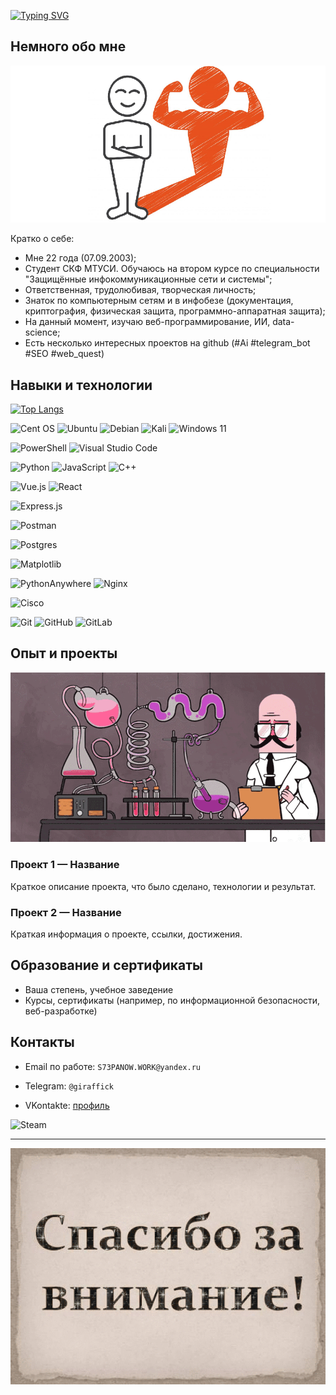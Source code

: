 [![Typing SVG](https://readme-typing-svg.herokuapp.com?color=%2336BCF7&lines=Привет,+_+я+_+Степанов+_+Роман+...|)](https://git.io/typing-svg)

## Немного обо мне
![Me](images/aboutME.png)

Кратко о себе:
- Мне 22 года (07.09.2003);
- Студент СКФ МТУСИ. Обучаюсь на втором курсе по специальности "Защищённые инфокоммуникационные сети и системы";
- Ответственная, трудолюбивая, творческая личность;
- Знаток по компьютерным сетям и в инфобезе (документация, криптография, физическая защита, программно-аппаратная защита);
- На данный момент, изучаю веб-программирование, ИИ, data-science;
- Есть несколько интересных проектов на github (#Ai #telegram_bot #SEO #web_quest)

## Навыки и технологии

[![Top Langs](https://github-readme-stats.vercel.app/api/top-langs/?username=Cricko7&layout=compact)](https://github.com/Cricko7/github-readme-stats)

![Cent OS](https://img.shields.io/badge/cent%20os-002260?style=for-the-badge&logo=centos&logoColor=F0F0F0)
![Ubuntu](https://img.shields.io/badge/Ubuntu-E95420?style=for-the-badge&logo=ubuntu&logoColor=white)
![Debian](https://img.shields.io/badge/Debian-D70A53?style=for-the-badge&logo=debian&logoColor=white)
![Kali](https://img.shields.io/badge/Kali-268BEE?style=for-the-badge&logo=kalilinux&logoColor=white)
![Windows 11](https://img.shields.io/badge/Windows%2011-%230079d5.svg?style=for-the-badge&logo=Windows%2011&logoColor=white)

![PowerShell](https://img.shields.io/badge/PowerShell-%235391FE.svg?style=for-the-badge&logo=powershell&logoColor=white)
![Visual Studio Code](https://img.shields.io/badge/Visual%20Studio%20Code-0078d7.svg?style=for-the-badge&logo=visual-studio-code&logoColor=white)

![Python](https://img.shields.io/badge/python-3670A0?style=for-the-badge&logo=python&logoColor=ffdd54)
![JavaScript](https://img.shields.io/badge/javascript-%23323330.svg?style=for-the-badge&logo=javascript&logoColor=%23F7DF1E)
![C++](https://img.shields.io/badge/c++-%2300599C.svg?style=for-the-badge&logo=c%2B%2B&logoColor=white)

![Vue.js](https://img.shields.io/badge/vuejs-%2335495e.svg?style=for-the-badge&logo=vuedotjs&logoColor=%234FC08D)
![React](https://img.shields.io/badge/react-%2320232a.svg?style=for-the-badge&logo=react&logoColor=%2361DAFB)

![Express.js](https://img.shields.io/badge/express.js-%23404d59.svg?style=for-the-badge&logo=express&logoColor=%2361DAFB)

![Postman](https://img.shields.io/badge/Postman-FF6C37?style=for-the-badge&logo=postman&logoColor=white)

![Postgres](https://img.shields.io/badge/postgres-%23316192.svg?style=for-the-badge&logo=postgresql&logoColor=white)

![Matplotlib](https://img.shields.io/badge/Matplotlib-%23ffffff.svg?style=for-the-badge&logo=Matplotlib&logoColor=black)

![PythonAnywhere](https://img.shields.io/badge/pythonanywhere-%232F9FD7.svg?style=for-the-badge&logo=pythonanywhere&logoColor=151515)
![Nginx](https://img.shields.io/badge/nginx-%23009639.svg?style=for-the-badge&logo=nginx&logoColor=white)

![Cisco](https://img.shields.io/badge/cisco-%23049fd9.svg?style=for-the-badge&logo=cisco&logoColor=black)

![Git](https://img.shields.io/badge/git-%23F05033.svg?style=for-the-badge&logo=git&logoColor=white)
![GitHub](https://img.shields.io/badge/github-%23121011.svg?style=for-the-badge&logo=github&logoColor=white)
![GitLab](https://img.shields.io/badge/gitlab-%23181717.svg?style=for-the-badge&logo=gitlab&logoColor=white)


## Опыт и проекты
![opit](gif/experrr.gif)

### Проект 1 — Название
Краткое описание проекта, что было сделано, технологии и результат.

### Проект 2 — Название
Краткая информация о проекте, ссылки, достижения.

## Образование и сертификаты
- Ваша степень, учебное заведение
- Курсы, сертификаты (например, по информационной безопасности, веб-разработке)

## Контакты
- Email по работе: `S73PANOW.WORK@yandex.ru`

- Telegram: `@giraffick`

- VKontakte: [профиль](https://vk.com/crickette)

![Steam](https://img.shields.io/badge/steam-%23000000.svg?style=for-the-badge&logo=steam&logoColor=white)

---


![gd](gif/goodb.gif)
